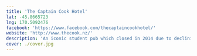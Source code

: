 ```yaml
---
title: 'The Captain Cook Hotel'
lat: -45.8665723
lng: 170.5092476
facebook: 'https://www.facebook.com/thecaptaincookhotel/'
website: 'http://www.thecook.nz/'
description: 'An iconic student pub which closed in 2014 due to declining revenue. It was purchased by property developers in 2016 and renovated into a trendy restaurant until it closed again in 2017. Then in 2018 it was purchased by former <a href="/venues/chicks_hotel">Chicks Hotel</a> operator Mike McLoed and reopened as a music focused venue.'
cover: ./cover.jpg
---
```

